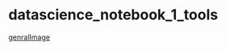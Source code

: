 ﻿# datascience_notebook_1_tools
 [genralImage](https://github.com/Davigetz/datascience_notebook_1_tools/blob/main/1-notebook.png)
